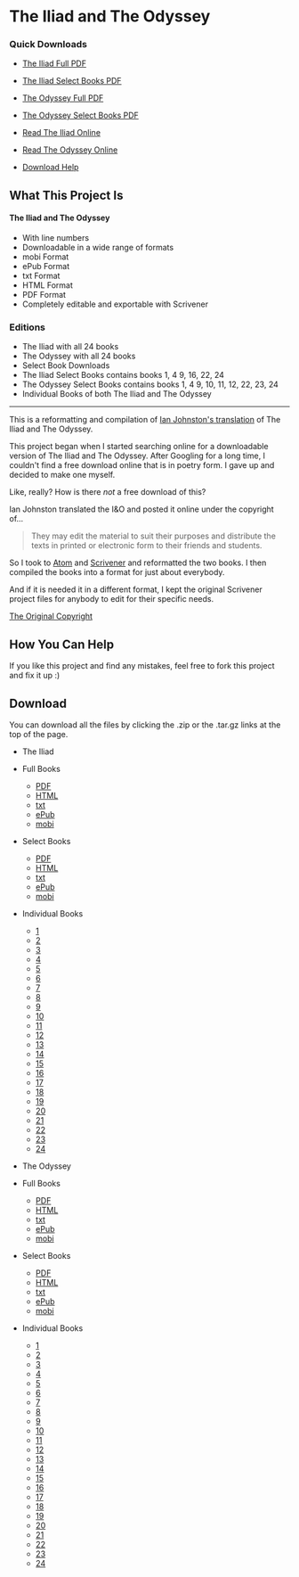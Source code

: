 # The Iliad and The Odyssey

### Quick Downloads

* [The Iliad Full PDF](https://bootthanoo.github.io/iliadodyssey/The%20Iliad/Full%20Book/theiliad.pdf)
* [The Iliad Select Books PDF](https://bootthanoo.github.io/iliadodyssey/The%20Iliad/Select%20Books/theiliad-select-books.pdf)
* [The Odyssey Full PDF](https://bootthanoo.github.io/iliadodyssey/The%20Odyssey/Full%20Book/theodyssey.pdf)
* [The Odyssey Select Books PDF](https://bootthanoo.github.io/iliadodyssey/The%20Odyssey/Select%20Books/theodyssey-select-books.pdf)
* [Read The Iliad Online](https://bootthanoo.github.io/iliadodyssey/The%20Iliad/Full%20Book/theiliad.html)
* [Read The Odyssey Online](https://bootthanoo.github.io/iliadodyssey/The%20Odyssey/Full%20Book/theodyssey.html)

* [Download Help](help.md)




## What This Project Is

#### The Iliad and The Odyssey
* With line numbers
* Downloadable in a wide range of formats
 * mobi Format
 * ePub Format
 * txt Format
 * HTML Format
 * PDF Format
 * Completely editable and exportable with Scrivener

### Editions
* The Iliad with all 24 books
* The Odyssey with all 24 books
* Select Book Downloads
 * The Iliad Select Books contains books 1, 4 9, 16, 22, 24
 * The Odyssey Select Books contains books 1, 4 9, 10, 11, 12, 22, 23, 24
* Individual Books of both The Iliad and The Odyssey

---

This is a reformatting and compilation of [Ian Johnston's translation](http://records.viu.ca/~johnstoi/index.htm) of The Iliad and The Odyssey.

This project began when I started searching online for a downloadable version of The Iliad and The Odyssey. After Googling for a long time, I couldn't find a free download online that is in poetry form. I gave up and decided to make one myself.

Like, really? How is there *not* a free download of this?

Ian Johnston translated the I&O and posted it online under the copyright of...

> They may edit the material to suit their purposes and distribute the texts in printed or electronic form to their friends and students.

So I took to [Atom](https://atom.io/) and [Scrivener](https://www.literatureandlatte.com/scrivener.php) and reformatted the two books. I then compiled the books into a format for just about everybody.

And if it is needed it in a different format, I kept the original Scrivener project files for anybody to edit for their specific needs.

[The Original Copyright](http://records.viu.ca/~johnstoi/copyright.htm)

## How You Can Help

If you like this project and find any mistakes, feel free to fork this project and fix it up :)

## Download

You can download all the files by clicking the .zip or the .tar.gz links at the top of the page.

* The Iliad
 * Full Books
    * [PDF](https://bootthanoo.github.io/iliadodyssey/The%20Iliad/Full%20Book/theiliad.pdf)
    * [HTML](https://bootthanoo.github.io/iliadodyssey/The%20Iliad/Full%20Book/theiliad.html)
    * [txt](https://bootthanoo.github.io/iliadodyssey/The%20Iliad/Full%20Book/theiliad.txt)
    * [ePub](https://bootthanoo.github.io/iliadodyssey/The%20Iliad/Full%20Book/theiliad.epub)
    * [mobi](https://bootthanoo.github.io/iliadodyssey/The%20Iliad/Full%20Book/theiliad.mobi)
 * Select Books
    * [PDF](https://bootthanoo.github.io/iliadodyssey/The%20Iliad/Select%20Books/theiliad-select-books.pdf)
    * [HTML](https://bootthanoo.github.io/iliadodyssey/The%20Iliad/Select%20Books/theiliad-select-books.html)
    * [txt](https://bootthanoo.github.io/iliadodyssey/The%20Iliad/Select%20Books/theiliad-select-books.txt)
    * [ePub](https://bootthanoo.github.io/iliadodyssey/The%20Iliad/Select%20Books/theiliad-select-books.epub)
    * [mobi](https://bootthanoo.github.io/iliadodyssey/The%20Iliad/Select%20Books/theiliad-select-books.mobi)
 * Individual Books
    * [1](https://bootthanoo.github.io/iliadodyssey/The%20Iliad/Individual%20Books/theiliad-book-1.pdf)
    * [2](https://bootthanoo.github.io/iliadodyssey/The%20Iliad/Individual%20Books/theiliad-book-2.pdf)
    * [3](https://bootthanoo.github.io/iliadodyssey/The%20Iliad/Individual%20Books/theiliad-book-3.pdf)
    * [4](https://bootthanoo.github.io/iliadodyssey/The%20Iliad/Individual%20Books/theiliad-book-4.pdf)
    * [5](https://bootthanoo.github.io/iliadodyssey/The%20Iliad/Individual%20Books/theiliad-book-5.pdf)
    * [6](https://bootthanoo.github.io/iliadodyssey/The%20Iliad/Individual%20Books/theiliad-book-6.pdf)
    * [7](https://bootthanoo.github.io/iliadodyssey/The%20Iliad/Individual%20Books/theiliad-book-7.pdf)
    * [8](https://bootthanoo.github.io/iliadodyssey/The%20Iliad/Individual%20Books/theiliad-book-8.pdf)
    * [9](https://bootthanoo.github.io/iliadodyssey/The%20Iliad/Individual%20Books/theiliad-book-9.pdf)
    * [10](https://bootthanoo.github.io/iliadodyssey/The%20Iliad/Individual%20Books/theiliad-book-10.pdf)
    * [11](https://bootthanoo.github.io/iliadodyssey/The%20Iliad/Individual%20Books/theiliad-book-11.pdf)
    * [12](https://bootthanoo.github.io/iliadodyssey/The%20Iliad/Individual%20Books/theiliad-book-12.pdf)
    * [13](https://bootthanoo.github.io/iliadodyssey/The%20Iliad/Individual%20Books/theiliad-book-13.pdf)
    * [14](https://bootthanoo.github.io/iliadodyssey/The%20Iliad/Individual%20Books/theiliad-book-14.pdf)
    * [15](https://bootthanoo.github.io/iliadodyssey/The%20Iliad/Individual%20Books/theiliad-book-15.pdf)
    * [16](https://bootthanoo.github.io/iliadodyssey/The%20Iliad/Individual%20Books/theiliad-book-16.pdf)
    * [17](https://bootthanoo.github.io/iliadodyssey/The%20Iliad/Individual%20Books/theiliad-book-17.pdf)
    * [18](https://bootthanoo.github.io/iliadodyssey/The%20Iliad/Individual%20Books/theiliad-book-18.pdf)
    * [19](https://bootthanoo.github.io/iliadodyssey/The%20Iliad/Individual%20Books/theiliad-book-19.pdf)
    * [20](https://bootthanoo.github.io/iliadodyssey/The%20Iliad/Individual%20Books/theiliad-book-20.pdf)
    * [21](https://bootthanoo.github.io/iliadodyssey/The%20Iliad/Individual%20Books/theiliad-book-21.pdf)
    * [22](https://bootthanoo.github.io/iliadodyssey/The%20Iliad/Individual%20Books/theiliad-book-22.pdf)
    * [23](https://bootthanoo.github.io/iliadodyssey/The%20Iliad/Individual%20Books/theiliad-book-23.pdf)
    * [24](https://bootthanoo.github.io/iliadodyssey/The%20Iliad/Individual%20Books/theiliad-book-24.pdf)

* The Odyssey
 * Full Books
    * [PDF](https://bootthanoo.github.io/iliadodyssey/The%20Odyssey/Full%20Book/theodyssey.pdf)
    * [HTML](https://bootthanoo.github.io/iliadodyssey/The%20Odyssey/Full%20Book/theodyssey.html)
    * [txt](https://bootthanoo.github.io/iliadodyssey/The%20Odyssey/Full%20Book/theodyssey.txt)
    * [ePub](https://bootthanoo.github.io/iliadodyssey/The%20Odyssey/Full%20Book/theodyssey.epub)
    * [mobi](https://bootthanoo.github.io/iliadodyssey/The%20Odyssey/Full%20Book/theodyssey.mobi)
 * Select Books
    * [PDF](https://bootthanoo.github.io/iliadodyssey/The%20Odyssey/Select%20Books/theodyssey-select-books.pdf)
    * [HTML](https://bootthanoo.github.io/iliadodyssey/The%20Odyssey/Select%20Books/theodyssey-select-books.html)
    * [txt](https://bootthanoo.github.io/iliadodyssey/The%20Odyssey/Select%20Books/theodyssey-select-books.txt)
    * [ePub](https://bootthanoo.github.io/iliadodyssey/The%20Odyssey/Select%20Books/theodyssey-select-books.epub)
    * [mobi](https://bootthanoo.github.io/iliadodyssey/The%20Odyssey/Select%20Books/theodyssey-select-books.mobi)
 * Individual Books
    * [1](https://bootthanoo.github.io/iliadodyssey/The%20Odyssey/Individual%20Books/theodyssey-book-1.pdf)
    * [2](https://bootthanoo.github.io/iliadodyssey/The%20Odyssey/Individual%20Books/theodyssey-book-2.pdf)
    * [3](https://bootthanoo.github.io/iliadodyssey/The%20Odyssey/Individual%20Books/theodyssey-book-3.pdf)
    * [4](https://bootthanoo.github.io/iliadodyssey/The%20Odyssey/Individual%20Books/theodyssey-book-4.pdf)
    * [5](https://bootthanoo.github.io/iliadodyssey/The%20Odyssey/Individual%20Books/theodyssey-book-5.pdf)
    * [6](https://bootthanoo.github.io/iliadodyssey/The%20Odyssey/Individual%20Books/theodyssey-book-6.pdf)
    * [7](https://bootthanoo.github.io/iliadodyssey/The%20Odyssey/Individual%20Books/theodyssey-book-7.pdf)
    * [8](https://bootthanoo.github.io/iliadodyssey/The%20Odyssey/Individual%20Books/theodyssey-book-8.pdf)
    * [9](https://bootthanoo.github.io/iliadodyssey/The%20Odyssey/Individual%20Books/theodyssey-book-9.pdf)
    * [10](https://bootthanoo.github.io/iliadodyssey/The%20Odyssey/Individual%20Books/theodyssey-book-10.pdf)
    * [11](https://bootthanoo.github.io/iliadodyssey/The%20Odyssey/Individual%20Books/theodyssey-book-11.pdf)
    * [12](https://bootthanoo.github.io/iliadodyssey/The%20Odyssey/Individual%20Books/theodyssey-book-12.pdf)
    * [13](https://bootthanoo.github.io/iliadodyssey/The%20Odyssey/Individual%20Books/theodyssey-book-13.pdf)
    * [14](https://bootthanoo.github.io/iliadodyssey/The%20Odyssey/Individual%20Books/theodyssey-book-14.pdf)
    * [15](https://bootthanoo.github.io/iliadodyssey/The%20Odyssey/Individual%20Books/theodyssey-book-15.pdf)
    * [16](https://bootthanoo.github.io/iliadodyssey/The%20Odyssey/Individual%20Books/theodyssey-book-16.pdf)
    * [17](https://bootthanoo.github.io/iliadodyssey/The%20Odyssey/Individual%20Books/theodyssey-book-17.pdf)
    * [18](https://bootthanoo.github.io/iliadodyssey/The%20Odyssey/Individual%20Books/theodyssey-book-18.pdf)
    * [19](https://bootthanoo.github.io/iliadodyssey/The%20Odyssey/Individual%20Books/theodyssey-book-19.pdf)
    * [20](https://bootthanoo.github.io/iliadodyssey/The%20Odyssey/Individual%20Books/theodyssey-book-20.pdf)
    * [21](https://bootthanoo.github.io/iliadodyssey/The%20Odyssey/Individual%20Books/theodyssey-book-21.pdf)
    * [22](https://bootthanoo.github.io/iliadodyssey/The%20Odyssey/Individual%20Books/theodyssey-book-22.pdf)
    * [23](https://bootthanoo.github.io/iliadodyssey/The%20Odyssey/Individual%20Books/theodyssey-book-23.pdf)
    * [24](https://bootthanoo.github.io/iliadodyssey/The%20Odyssey/Individual%20Books/theodyssey-book-24.pdf)
